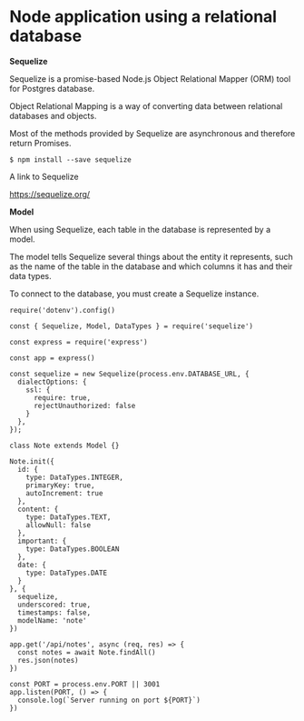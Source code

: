 # Node application using a relational database

**Sequelize**

Sequelize is a promise-based Node.js Object Relational Mapper (ORM) tool for Postgres database.

Object Relational Mapping is a way of converting data between relational databases and objects.

Most of the methods provided by Sequelize are asynchronous and therefore return Promises.

```
$ npm install --save sequelize
```

A link to Sequelize

https://sequelize.org/

**Model**

When using Sequelize, each table in the database is represented by a model.

The model tells Sequelize several things about the entity it represents, such as the name of the table in the database and which columns it has and their data types.

To connect to the database, you must create a Sequelize instance.

```
require('dotenv').config()

const { Sequelize, Model, DataTypes } = require('sequelize')

const express = require('express')

const app = express()

const sequelize = new Sequelize(process.env.DATABASE_URL, {
  dialectOptions: {
    ssl: {
      require: true,
      rejectUnauthorized: false
    }
  },
});

class Note extends Model {}

Note.init({
  id: {
    type: DataTypes.INTEGER,
    primaryKey: true,
    autoIncrement: true
  },
  content: {
    type: DataTypes.TEXT,
    allowNull: false
  },
  important: {
    type: DataTypes.BOOLEAN
  },
  date: {
    type: DataTypes.DATE
  }
}, {
  sequelize,
  underscored: true,
  timestamps: false,
  modelName: 'note'
})

app.get('/api/notes', async (req, res) => {
  const notes = await Note.findAll()
  res.json(notes)
})

const PORT = process.env.PORT || 3001
app.listen(PORT, () => {
  console.log(`Server running on port ${PORT}`)
})

```
